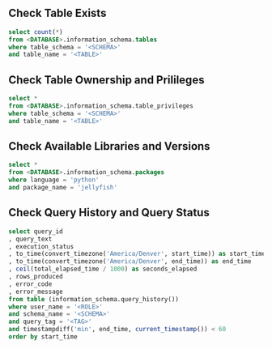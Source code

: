 ## Check Table Exists
```sql
select count(*)
from <DATABASE>.information_schema.tables
where table_schema = '<SCHEMA>'
and table_name = '<TABLE>'
```

## Check Table Ownership and Prilileges
```sql
select *
from <DATABASE>.information_schema.table_privileges
where table_schema = '<SCHEMA>'
and table_name = '<TABLE>'
```

## Check Available Libraries and Versions
```sql
select *
from <DATABASE>.information_schema.packages
where language = 'python'
and package_name = 'jellyfish'
```

## Check Query History and Query Status
```sql
select query_id
, query_text
, execution_status
, to_time(convert_timezone('America/Denver', start_time)) as start_time
, to_time(convert_timezone('America/Denver', end_time)) as end_time
, ceil(total_elapsed_time / 1000) as seconds_elapsed
, rows_produced
, error_code
, error_message
from table (information_schema.query_history())
where user_name = '<ROLE>'
and schema_name = '<SCHEMA>'
and query_tag = '<TAG>'
and timestampdiff('min', end_time, current_timestamp()) < 60
order by start_time
```
